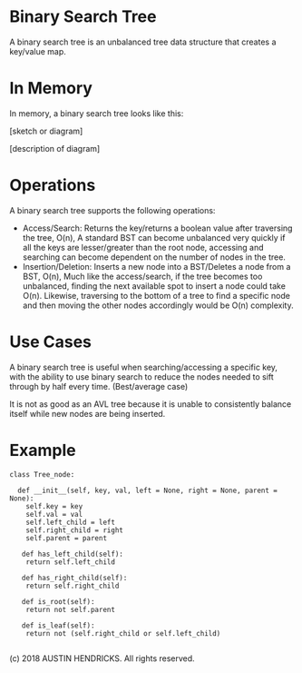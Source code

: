 # Binary Search Tree

A binary search tree is an unbalanced tree data structure that creates a key/value map.

# In Memory

In memory, a binary search tree looks like this:

\[sketch or diagram\]

\[description of diagram\]

# Operations

A binary search tree supports the following operations:

* Access/Search: Returns the key/returns a boolean value after traversing the tree, O(n), A standard BST can become unbalanced very quickly if all the keys are lesser/greater than the root node, accessing and searching can become dependent on the number of nodes in the tree.
* Insertion/Deletion: Inserts a new node into a BST/Deletes a node from a BST, O(n), Much like the access/search, if the tree becomes too unbalanced, finding the next available spot to insert a node could take O(n). Likewise, traversing to the bottom of a tree to find a specific node and then moving the other nodes accordingly would be O(n) complexity.

# Use Cases

A binary search tree is useful when searching/accessing a specific key, with the ability to use binary search to reduce the nodes needed to sift through by half every time. (Best/average case)

It is not as good as an AVL tree because it is unable to consistently balance itself while new nodes are being inserted.

# Example

```
class Tree_node:
  
  def __init__(self, key, val, left = None, right = None, parent = None):
    self.key = key
    self.val = val
    self.left_child = left
    self.right_child = right
    self.parent = parent
    
   def has_left_child(self):
    return self.left_child
    
   def has_right_child(self):
    return self.right_child
    
   def is_root(self):
    return not self.parent
    
   def is_leaf(self):
    return not (self.right_child or self.left_child)
  
```

(c) 2018 AUSTIN HENDRICKS. All rights reserved.
